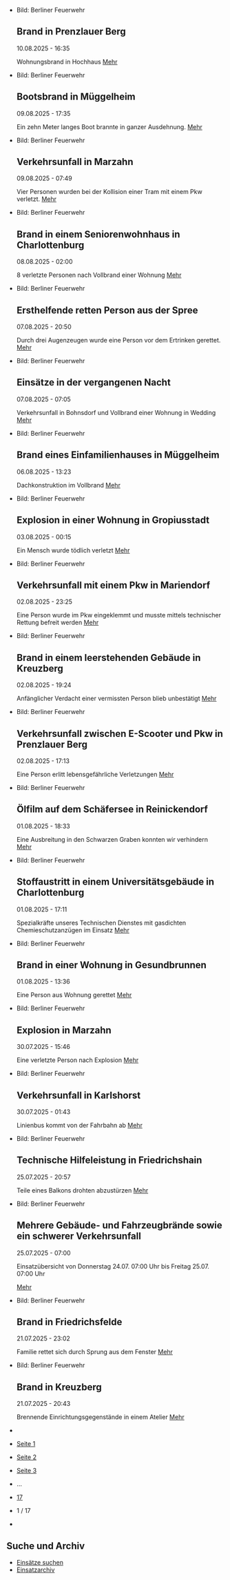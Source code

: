 * Bild: Berliner Feuerwehr

  Brand in Prenzlauer Berg
  ----------

   10.08.2025 - 16:35

   Wohnungsbrand in Hochhaus
  [Mehr](https://www.berliner-feuerwehr.de/aktuelles/einsaetze/brand-in-prenzlauer-berg-10-5016/)

* Bild: Berliner Feuerwehr

  Bootsbrand in Müggelheim
  ----------

   09.08.2025 - 17:35

   Ein zehn Meter langes Boot brannte in ganzer Ausdehnung.
  [Mehr](https://www.berliner-feuerwehr.de/aktuelles/einsaetze/bootsbrand-in-mueggelheim-5015/)

* Bild: Berliner Feuerwehr

  Verkehrsunfall in Marzahn
  ----------

   09.08.2025 - 07:49

   Vier Personen wurden bei der Kollision einer Tram mit einem Pkw verletzt.
  [Mehr](https://www.berliner-feuerwehr.de/aktuelles/einsaetze/verkehrsunfall-in-marzahn-4-5014/)

* Bild: Berliner Feuerwehr

  Brand in einem Seniorenwohnhaus in Charlottenburg
  ----------

   08.08.2025 - 02:00

   8 verletzte Personen nach Vollbrand einer Wohnung
  [Mehr](https://www.berliner-feuerwehr.de/aktuelles/einsaetze/brand-in-einem-seniorenwohnhaus-in-charlottenburg-5012/)

* Bild: Berliner Feuerwehr

  Ersthelfende retten Person aus der Spree
  ----------

   07.08.2025 - 20:50

   Durch drei Augenzeugen wurde eine Person vor dem Ertrinken gerettet.
  [Mehr](https://www.berliner-feuerwehr.de/aktuelles/einsaetze/ersthelfende-retten-person-aus-der-spree-5011/)

* Bild: Berliner Feuerwehr

  Einsätze in der vergangenen Nacht
  ----------

   07.08.2025 - 07:05

   Verkehrsunfall in Bohnsdorf und Vollbrand einer Wohnung in Wedding
  [Mehr](https://www.berliner-feuerwehr.de/aktuelles/einsaetze/einsaetze-in-der-vergangenen-nacht-5010/)

* Bild: Berliner Feuerwehr

  Brand eines Einfamilienhauses in Müggelheim
  ----------

   06.08.2025 - 13:23

   Dachkonstruktion im Vollbrand
  [Mehr](https://www.berliner-feuerwehr.de/aktuelles/einsaetze/brand-eines-einfamilienhauses-in-mueggelheim-5009/)

* Bild: Berliner Feuerwehr

  Explosion in einer Wohnung in Gropiusstadt
  ----------

   03.08.2025 - 00:15

   Ein Mensch wurde tödlich verletzt
  [Mehr](https://www.berliner-feuerwehr.de/aktuelles/einsaetze/explosion-in-einer-wohnung-in-gropiusstand-5007/)

* Bild: Berliner Feuerwehr

  Verkehrsunfall mit einem Pkw in Mariendorf
  ----------

   02.08.2025 - 23:25

   Eine Person wurde im Pkw eingeklemmt und musste mittels technischer Rettung befreit werden
  [Mehr](https://www.berliner-feuerwehr.de/aktuelles/einsaetze/verkehrsunfall-mit-einem-pkw-in-mariendorf-5006/)

* Bild: Berliner Feuerwehr

  Brand in einem leerstehenden Gebäude in Kreuzberg
  ----------

   02.08.2025 - 19:24

   Anfänglicher Verdacht einer vermissten Person blieb unbestätigt
  [Mehr](https://www.berliner-feuerwehr.de/aktuelles/einsaetze/brand-in-einem-leerstehenden-gebaeude-5005/)

* Bild: Berliner Feuerwehr

  Verkehrsunfall zwischen E-Scooter und Pkw in Prenzlauer Berg
  ----------

   02.08.2025 - 17:13

   Eine Person erlitt lebensgefährliche Verletzungen
  [Mehr](https://www.berliner-feuerwehr.de/aktuelles/einsaetze/verkehrsunfall-zwischen-e-scooter-und-pkw-in-prenzlauer-berg-5004/)

* Bild: Berliner Feuerwehr

  Ölfilm auf dem Schäfersee in Reinickendorf
  ----------

   01.08.2025 - 18:33

   Eine Ausbreitung in den Schwarzen Graben konnten wir verhindern
  [Mehr](https://www.berliner-feuerwehr.de/aktuelles/einsaetze/default-e106d536fdcad63daec78c81f46f5afd-5-5003/)

* Bild: Berliner Feuerwehr

  Stoffaustritt in einem Universitätsgebäude in Charlottenburg
  ----------

   01.08.2025 - 17:11

   Spezialkräfte unseres Technischen Dienstes mit gasdichten Chemieschutzanzügen im Einsatz
  [Mehr](https://www.berliner-feuerwehr.de/aktuelles/einsaetze/stoffaustritt-in-einem-universitaetsgebaeude-in-charlottenburg-5002/)

* Bild: Berliner Feuerwehr

  Brand in einer Wohnung in Gesundbrunnen
  ----------

   01.08.2025 - 13:36

   Eine Person aus Wohnung gerettet
  [Mehr](https://www.berliner-feuerwehr.de/aktuelles/einsaetze/brand-in-einer-wohnung-in-gesundbrunnen-5001/)

* Bild: Berliner Feuerwehr

  Explosion in Marzahn
  ----------

   30.07.2025 - 15:46

   Eine verletzte Person nach Explosion
  [Mehr](https://www.berliner-feuerwehr.de/aktuelles/einsaetze/explosion-in-marzahn-4999/)

* Bild: Berliner Feuerwehr

  Verkehrsunfall in Karlshorst
  ----------

   30.07.2025 - 01:43

   Linienbus kommt von der Fahrbahn ab
  [Mehr](https://www.berliner-feuerwehr.de/aktuelles/einsaetze/verkehrsunfall-in-karlshorst-4997/)

* Bild: Berliner Feuerwehr

  Technische Hilfeleistung in Friedrichshain
  ----------

   25.07.2025 - 20:57

   Teile eines Balkons drohten abzustürzen
  [Mehr](https://www.berliner-feuerwehr.de/aktuelles/einsaetze/technische-hilfeleistung-in-friedrichshain-2-4996/)

* Bild: Berliner Feuerwehr

  Mehrere Gebäude- und Fahrzeugbrände sowie ein schwerer Verkehrsunfall
  ----------

   25.07.2025 - 07:00

   Einsatzübersicht von Donnerstag 24.07. 07:00 Uhr bis Freitag 25.07. 07:00 Uhr

  [Mehr](https://www.berliner-feuerwehr.de/aktuelles/einsaetze/mehrere-gebaeude-und-fahrzeugbraende-sowie-ein-schwerer-verkehrsunfall-4995/)

* Bild: Berliner Feuerwehr

  Brand in Friedrichsfelde
  ----------

   21.07.2025 - 23:02

   Familie rettet sich durch Sprung aus dem Fenster
  [Mehr](https://www.berliner-feuerwehr.de/aktuelles/einsaetze/brand-in-friedrichsfelde-5-4994/)

* Bild: Berliner Feuerwehr

  Brand in Kreuzberg
  ----------

   21.07.2025 - 20:43

   Brennende Einrichtungsgegenstände in einem Atelier
  [Mehr](https://www.berliner-feuerwehr.de/aktuelles/einsaetze/brand-in-kreuzberg-28-4993/)

* []()
* [Seite 1](https://www.berliner-feuerwehr.de/aktuelles/einsaetze/1/)
* [Seite 2](https://www.berliner-feuerwehr.de/aktuelles/einsaetze/2/)
* [Seite 3](https://www.berliner-feuerwehr.de/aktuelles/einsaetze/3/)
* …
* [17](https://www.berliner-feuerwehr.de/aktuelles/einsaetze/17/)
* 1 / 17
* [](https://www.berliner-feuerwehr.de/aktuelles/einsaetze/2/)

Suche und Archiv
----------

* [Einsätze suchen](https://www.berliner-feuerwehr.de/aktuelles/einsaetze/einsatzsuche/)
* [Einsatzarchiv](https://www.berliner-feuerwehr.de/aktuelles/einsaetze/einsatzarchiv/)
